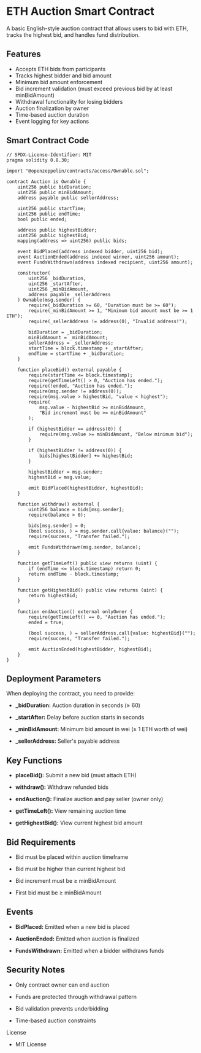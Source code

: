 
# ETH Auction Smart Contract

A basic English-style auction contract that allows users to bid with ETH, tracks the highest bid, and handles fund distribution.

## Features
- Accepts ETH bids from participants
- Tracks highest bidder and bid amount
- Minimum bid amount enforcement
- Bid increment validation (must exceed previous bid by at least minBidAmount)
- Withdrawal functionality for losing bidders
- Auction finalization by owner
- Time-based auction duration
- Event logging for key actions

## Smart Contract Code

```solidity
// SPDX-License-Identifier: MIT
pragma solidity 0.8.30;

import "@openzeppelin/contracts/access/Ownable.sol";

contract Auction is Ownable {
    uint256 public bidDuration;
    uint256 public minBidAmount;
    address payable public sellerAddress;

    uint256 public startTime;
    uint256 public endTime;
    bool public ended;

    address public highestBidder;
    uint256 public highestBid;
    mapping(address => uint256) public bids;

    event BidPlaced(address indexed bidder, uint256 bid);
    event AuctionEnded(address indexed winner, uint256 amount);
    event FundsWithdrawn(address indexed recipient, uint256 amount);

    constructor(
        uint256 _bidDuration,
        uint256 _startAfter,
        uint256 _minBidAmount,
        address payable _sellerAddress
    ) Ownable(msg.sender) {
        require(_bidDuration >= 60, "Duration must be >= 60");
        require(_minBidAmount >= 1, "Minimum bid amount must be >= 1 ETH");
        require(_sellerAddress != address(0), "Invalid address!");

        bidDuration = _bidDuration;
        minBidAmount = _minBidAmount;
        sellerAddress = _sellerAddress;
        startTime = block.timestamp + _startAfter;
        endTime = startTime + _bidDuration;
    }

    function placeBid() external payable {
        require(startTime <= block.timestamp);
        require(getTimeLeft() > 0, "Auction has ended.");
        require(!ended, "Auction has ended.");
        require(msg.sender != address(0));
        require(msg.value > highestBid, "value < highest");
        require(
            msg.value - highestBid >= minBidAmount,
            "Bid increment must be >= minBidAmount"
        );

        if (highestBidder == address(0)) {
            require(msg.value >= minBidAmount, "Below minimum bid");
        }

        if (highestBidder != address(0)) {
            bids[highestBidder] += highestBid;
        }

        highestBidder = msg.sender;
        highestBid = msg.value;

        emit BidPlaced(highestBidder, highestBid);
    }

    function withdraw() external {
        uint256 balance = bids[msg.sender];
        require(balance > 0);

        bids[msg.sender] = 0;
        (bool success, ) = msg.sender.call{value: balance}("");
        require(success, "Transfer failed.");

        emit FundsWithdrawn(msg.sender, balance);
    }

    function getTimeLeft() public view returns (uint) {
        if (endTime <= block.timestamp) return 0;
        return endTime - block.timestamp;
    }

    function getHighestBid() public view returns (uint) {
        return highestBid;
    }

    function endAuction() external onlyOwner {
        require(getTimeLeft() == 0, "Auction has ended.");
        ended = true;

        (bool success, ) = sellerAddress.call{value: highestBid}("");
        require(success, "Transfer failed.");

        emit AuctionEnded(highestBidder, highestBid);
    }
}
```
## Deployment Parameters
When deploying the contract, you need to provide:

- **_bidDuration:** Auction duration in seconds (≥ 60)

- **_startAfter:** Delay before auction starts in seconds

- **_minBidAmount:** Minimum bid amount in wei (≥ 1 ETH worth of wei)

- **_sellerAddress:** Seller's payable address

## Key Functions
- **placeBid():** Submit a new bid (must attach ETH)

- **withdraw():** Withdraw refunded bids

- **endAuction():** Finalize auction and pay seller (owner only)

- **getTimeLeft():** View remaining auction time

- **getHighestBid():** View current highest bid amount

## Bid Requirements
- Bid must be placed within auction timeframe

- Bid must be higher than current highest bid

- Bid increment must be ≥ minBidAmount

- First bid must be ≥ minBidAmount

## Events
- **BidPlaced:** Emitted when a new bid is placed

- **AuctionEnded:** Emitted when auction is finalized

- **FundsWithdrawn:** Emitted when a bidder withdraws funds

## Security Notes
- Only contract owner can end auction

- Funds are protected through withdrawal pattern

- Bid validation prevents underbidding

- Time-based auction constraints

License
- MIT License
